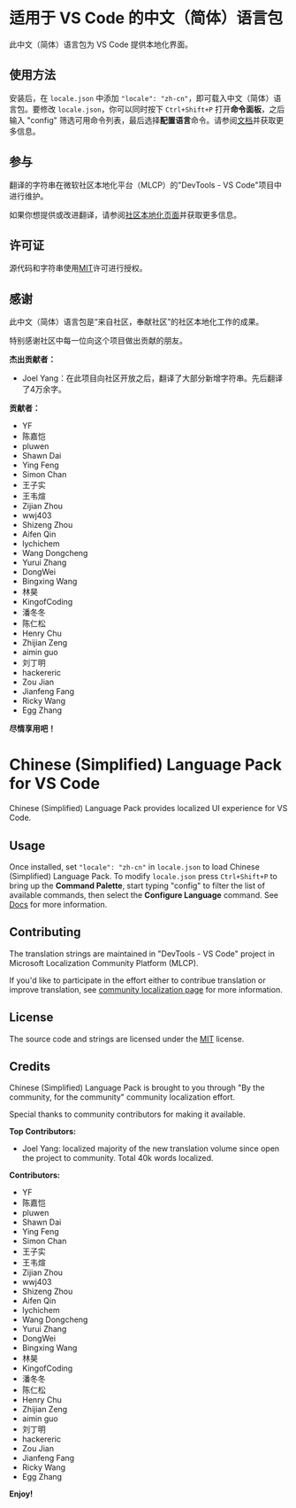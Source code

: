 #  适用于 VS Code 的中文（简体）语言包

此中文（简体）语言包为 VS Code 提供本地化界面。

## 使用方法

安装后，在 `locale.json` 中添加 `"locale": "zh-cn"`，即可载入中文（简体）语言包。要修改 `locale.json`，你可以同时按下 `Ctrl+Shift+P` 打开**命令面板**，之后输入 "config" 筛选可用命令列表，最后选择**配置语言**命令。请参阅[文档](https://go.microsoft.com/fwlink/?LinkId=761051)并获取更多信息。

## 参与

翻译的字符串在微软社区本地化平台（MLCP）的"DevTools - VS Code"项目中进行维护。

如果你想提供或改进翻译，请参阅[社区本地化页面](https://aka.ms/vscodeloc)并获取更多信息。

## 许可证

源代码和字符串使用[MIT](https://github.com/Microsoft/vscode-loc/blob/master/LICENSE.md)许可进行授权。

## 感谢

此中文（简体）语言包是“来自社区，奉献社区”的社区本地化工作的成果。

特别感谢社区中每一位向这个项目做出贡献的朋友。

**杰出贡献者：**

* Joel Yang：在此项目向社区开放之后，翻译了大部分新增字符串。先后翻译了4万余字。

**贡献者：**

* YF
* 陈嘉恺
* pluwen
* Shawn Dai
* Ying Feng
* Simon Chan
* 王子实
* 王韦煊
* Zijian Zhou
* wwj403
* Shizeng Zhou
* Aifen Qin
* lychichem
* Wang Dongcheng
* Yurui Zhang
* DongWei
* Bingxing Wang
* 林昊
* KingofCoding
* 潘冬冬
* 陈仁松
* Henry Chu
* Zhijian Zeng
* aimin guo
* 刘丁明
* hackereric
* Zou Jian
* Jianfeng Fang
* Ricky Wang
* Egg Zhang

**尽情享用吧！**

#  Chinese (Simplified) Language Pack for VS Code

Chinese (Simplified) Language Pack provides localized UI experience for VS Code.

## Usage

Once installed, set `"locale": "zh-cn"` in `locale.json` to load Chinese (Simplified) Language Pack. To modify `locale.json` press `Ctrl+Shift+P` to bring up the **Command Palette**, start typing "config" to filter the list of available commands, then select the **Configure Language** command. See [Docs](https://go.microsoft.com/fwlink/?LinkId=761051) for more information.

## Contributing

The translation strings are maintained in "DevTools - VS Code" project in Microsoft Localization Community Platform (MLCP).

If you'd like to participate in the effort either to contribue translation or improve translation, see [community localization page](https://aka.ms/vscodeloc) for more information.

## License

The source code and strings are licensed under the [MIT](https://github.com/Microsoft/vscode-loc/blob/master/LICENSE.md) license.

## Credits

Chinese (Simplified) Language Pack is brought to you through "By the community, for the community" community localization effort.

Special thanks to community contributors for making it available.

**Top Contributors:**

* Joel Yang: localized majority of the new translation volume since open the project to community. Total 40k words localized.

**Contributors:**

* YF
* 陈嘉恺
* pluwen
* Shawn Dai
* Ying Feng
* Simon Chan
* 王子实
* 王韦煊
* Zijian Zhou
* wwj403
* Shizeng Zhou
* Aifen Qin
* lychichem
* Wang Dongcheng
* Yurui Zhang
* DongWei
* Bingxing Wang
* 林昊
* KingofCoding
* 潘冬冬
* 陈仁松
* Henry Chu
* Zhijian Zeng
* aimin guo
* 刘丁明
* hackereric
* Zou Jian
* Jianfeng Fang
* Ricky Wang
* Egg Zhang

**Enjoy!**
